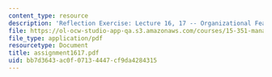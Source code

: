 ```yaml
---
content_type: resource
description: 'Reflection Exercise: Lecture 16, 17 -- Organizational Features'
file: https://ol-ocw-studio-app-qa.s3.amazonaws.com/courses/15-351-managing-the-innovation-process-fall-2002/bb7d3643ac0f07134447cf9da4284315_assignment1617.pdf
file_type: application/pdf
resourcetype: Document
title: assignment1617.pdf
uid: bb7d3643-ac0f-0713-4447-cf9da4284315
---
```

